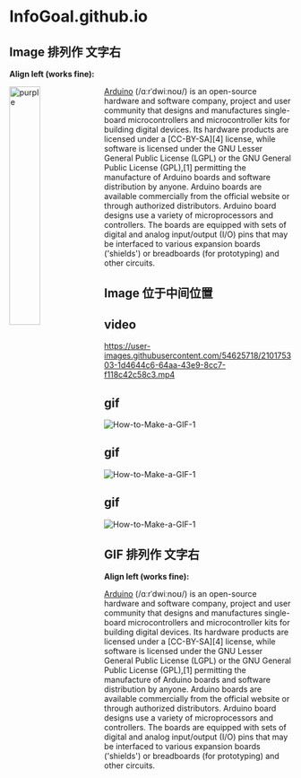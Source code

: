 # InfoGoal.github.io



## Image 排列作 文字右
**Align left (works fine):**

<img align="left" width="33%" height="33%" src="https://p.ipic.vip/4fw1p0.jpeg" alt="purple">

[Arduino](https://en.wikipedia.org/wiki/Arduino) (/ɑːrˈdwiːnoʊ/) is an open-source hardware and software company, project and user community that designs and manufactures single-board microcontrollers and microcontroller kits for building digital devices. Its hardware products are licensed under a [CC-BY-SA][4] license, while software is licensed under the GNU Lesser General Public License (LGPL) or the GNU General Public License (GPL),[1] permitting the manufacture of Arduino boards and software distribution by anyone. Arduino boards are available commercially from the official website or through authorized distributors. Arduino board designs use a variety of microprocessors and controllers. The boards are equipped with sets of digital and analog input/output (I/O) pins that may be interfaced to various expansion boards ('shields') or breadboards (for prototyping) and other circuits.







## Image 位于中间位置




## video
https://user-images.githubusercontent.com/54625718/210175303-1d4644c6-64aa-43e9-8cc7-f118c42c58c3.mp4




## gif
![How-to-Make-a-GIF-1](https://user-images.githubusercontent.com/54625718/210175508-7c9659f0-0251-4efd-a685-7d9272b9a615.gif)



## gif
![How-to-Make-a-GIF-1](https://user-images.githubusercontent.com/54625718/210175508-7c9659f0-0251-4efd-a685-7d9272b9a615.gif)




## gif
![How-to-Make-a-GIF-1](https://user-images.githubusercontent.com/54625718/210175508-7c9659f0-0251-4efd-a685-7d9272b9a615.gif)


## GIF 排列作 文字右
**Align left (works fine):**

<gif align="left" width="33%" height="33%" src=![How-to-Make-a-GIF-1](https://user-images.githubusercontent.com/54625718/210175508-7c9659f0-0251-4efd-a685-7d9272b9a615.gif) alt="purple">

[Arduino](https://en.wikipedia.org/wiki/Arduino) (/ɑːrˈdwiːnoʊ/) is an open-source hardware and software company, project and user community that designs and manufactures single-board microcontrollers and microcontroller kits for building digital devices. Its hardware products are licensed under a [CC-BY-SA][4] license, while software is licensed under the GNU Lesser General Public License (LGPL) or the GNU General Public License (GPL),[1] permitting the manufacture of Arduino boards and software distribution by anyone. Arduino boards are available commercially from the official website or through authorized distributors. Arduino board designs use a variety of microprocessors and controllers. The boards are equipped with sets of digital and analog input/output (I/O) pins that may be interfaced to various expansion boards ('shields') or breadboards (for prototyping) and other circuits.

